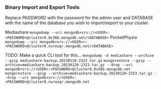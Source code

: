 ### Binary Import and Export Tools

Replace PASSWORD with the password for the admin user and DATABASE with the name of the database you wish to import/export to your cluster.

Mediashare `mongodump --uri mongodb+srv://<USER>:<PASSWORD>@cluster0.8x36b.mongodb.net/<DATABASE>`
PocketPhysio `mongodump --uri mongodb+srv://<USER>>:<PASSWORD>@cluster0.nureuqr.mongodb.net/<DATABASE>`

TODO: Make a quick CLI tool for this...
`mongodump -d mediashare --archive --gzip mediashare-backup.20230120-2323.tar.gz`
`mongorestore --gzip --archive=mediashare-backup.20230120-2323.tar.gz --drop --uri mongodb+srv://<USER>:<PASSWORD>@cluster0.8x36b.mongodb.net`
`mongorestore --gzip --archive=mediashare-backup.20230120-2323.tar.gz --drop --uri mongodb+srv://<USER>:<PASSWORD>@cluster0.nureuqr.mongodb.net`
